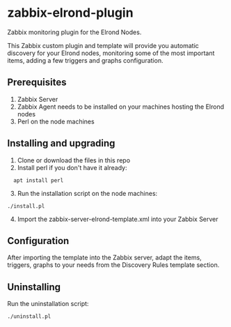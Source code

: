 # zabbix-elrond-plugin
Zabbix monitoring plugin for the Elrond Nodes.

This Zabbix custom plugin and template will provide you automatic discovery for your Elrond nodes, monitoring some of the most important items, adding a few triggers and graphs configuration.

## Prerequisites
1. Zabbix Server
2. Zabbix Agent needs to be installed on your machines hosting the Elrond nodes
3. Perl on the node machines

## Installing and upgrading

1. Clone or download the files in this repo
2. Install perl if you don't have it already:
```
  apt install perl
```
3. Run the installation script on the node machines:
```
./install.pl
```
4. Import the zabbix-server-elrond-template.xml into your Zabbix Server

## Configuration
After importing the template into the Zabbix server, adapt the items, triggers, graphs to your needs from the Discovery Rules template section.

## Uninstalling
Run the uninstallation script:
```
./uninstall.pl
```
